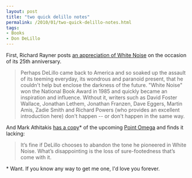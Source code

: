 ```yaml
---
layout: post
title: "two quick delillo notes"
permalink: /2010/01/two-quick-delillo-notes.html
tags:
- Books
- Don DeLillo
---
```


First, Richard Rayner posts [an appreciation of White Noise](http://www.latimes.com/entertainment/news/arts/la-caw-paperback-writers3-2010jan03,0,4308244.story) on the occasion of its 25th anniversary.

> Perhaps DeLillo came back to America and so soaked up the assault of its teeming everyday, its wondrous and paranoid present, that he couldn't help but enclose the darkness of the future. "White Noise" won the National Book Award in 1985 and quickly became an inspiration and influence. Without it, writers such as David Foster Wallace, Jonathan Lethem, Jonathan Franzen, Dave Eggers, Martin Amis, Zadie Smith and Richard Powers (who provides an excellent introduction here) don't happen -- or don't happen in the same way.

And Mark Athitakis [has a copy](http://americanfiction.wordpress.com/2010/01/03/delillo-in-winter/)\* of the upcoming [Point Omega](http://www.amazon.com/gp/product/1439169950?ie=UTF8&tag=statingtheobviou&linkCode=as2&camp=1789&creative=390957&creativeASIN=1439169950) and finds it lacking:

> It’s fine if DeLillo chooses to abandon the tone he pioneered in White Noise. What’s disappointing is the loss of sure-footedness that’s come with it.

\* Want. If you know any way to get me one, I'd love you forever.